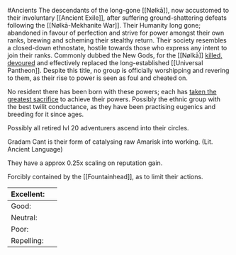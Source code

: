 #Ancients 
The descendants of the long-gone [[Nølkā]], now accustomed to their involuntary [[Ancient Exile]], after suffering ground-shattering defeats following the [[Nølkā-Mekhanite War]]. 
Their Humanity long gone; abandoned in favour of perfection and strive for power amongst their own ranks, brewing and scheming their stealthy return. 
Their society resembles a closed-down ethnostate, hostile towards those who express any intent to join their ranks. 
Commonly dubbed the New Gods, for the [[Nølkā]] [killed, devoured](Theophagy) and effectively replaced the long-established [[Universal Pantheon]]. Despite this title, no group is officially worshipping and revering to them, as their rise to power is seen as foul and cheated on. 

No resident there has been born with these powers; each has [taken the greatest sacrifice](Apotheosis) to achieve their powers. 
Possibly the ethnic group with the best twilit conductance, as they have been practising eugenics and breeding for it since ages. 

Possibly all retired lvl 20 adventurers ascend into their circles.

Gradam Cant is their form of catalysing raw Amarisk into working.
(Lit. Ancient Language)

They have a approx 0.25x scaling on reputation gain.

Forcibly contained by the [[Fountainhead]], as to limit their actions.


| Excellent: |     |
|------------|-----|
| Good:      |     |
| Neutral:   |     |
| Poor:      |     |
| Repelling: |     |
